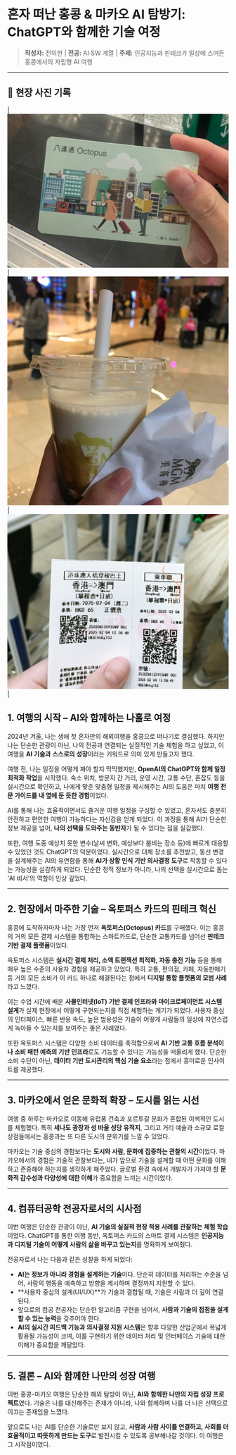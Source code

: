 # 혼자 떠난 홍콩 & 마카오 AI 탐방기: ChatGPT와 함께한 기술 여정

> **작성자:** 전이현 | **전공:** AI·SW 계열 | **주제:** 인공지능과 핀테크가 일상에 스며든 홍콩에서의 자립형 AI 여행

---  
## 📸 현장 사진 기록

| ![](./img/hk2.jpg) | ![](./img/hk3.jpg) | ![](./img/hk4.jpg) | 


## 1. 여행의 시작 – AI와 함께하는 나홀로 여정

2024년 겨울, 나는 생애 첫 혼자만의 해외여행을 홍콩으로 떠나기로 결심했다. 하지만 나는 단순한 관광이 아닌, 나의 전공과 연결되는 실질적인 기술 체험을 하고 싶었고, 이 여행을 **AI 기술과 스스로의 성장**이라는 키워드로 의미 있게 만들고자 했다. 

여행 전, 나는 일정을 어떻게 짜야 할지 막막했지만, **OpenAI의 ChatGPT와 함께 일정 최적화 작업**을 시작했다. 숙소 위치, 방문지 간 거리, 운영 시간, 교통 수단, 혼잡도 등을 실시간으로 확인하고, 나에게 맞춘 맞춤형 일정을 제시해주는 AI의 도움은 마치 **여행 전문 가이드를 내 옆에 둔 듯한 경험**이었다. 

AI를 통해 나는 효율적이면서도 즐거운 여행 일정을 구성할 수 있었고, 혼자서도 충분히 안전하고 편안한 여행이 가능하다는 자신감을 얻게 되었다. 이 과정을 통해 AI가 단순한 정보 제공을 넘어, **나의 선택을 도와주는 동반자**가 될 수 있다는 점을 실감했다.

또한, 여행 도중 예상치 못한 변수(날씨 변화, 예상보다 붐비는 장소 등)에 빠르게 대응할 수 있었던 것도 ChatGPT의 덕분이었다. 실시간으로 대체 장소를 추천받고, 동선 변경을 설계해주는 AI의 유연함을 통해 **AI가 상황 인식 기반 의사결정 도구**로 작동할 수 있다는 가능성을 실감하게 되었다. 단순한 정적 정보가 아니라, 나의 선택을 실시간으로 돕는 ‘AI 비서’의 역할이 인상 깊었다.

---

## 2. 현장에서 마주한 기술 – 옥토퍼스 카드의 핀테크 혁신

홍콩에 도착하자마자 나는 가장 먼저 **옥토퍼스(Octopus) 카드**를 구매했다. 이는 홍콩의 거의 모든 결제 시스템을 통합하는 스마트카드로, 단순한 교통카드를 넘어선 **핀테크 기반 결제 플랫폼**이었다.

옥토퍼스 시스템은 **실시간 결제 처리, 소액 트랜잭션 최적화, 자동 충전 기능** 등을 통해 매우 높은 수준의 사용자 경험을 제공하고 있었다. 특히 교통, 편의점, 카페, 자동판매기 등 거의 모든 소비가 이 카드 하나로 해결된다는 점에서 **디지털 통합 플랫폼의 모범 사례**라고 느꼈다.

이는 수업 시간에 배운 **사물인터넷(IoT) 기반 결제 인프라와 마이크로페이먼트 시스템 설계**가 실제 현장에서 어떻게 구현되는지를 직접 체험하는 계기가 되었다. 사용자 중심의 인터페이스, 빠른 반응 속도, 높은 범용성은 기술이 어떻게 사람들의 일상에 자연스럽게 녹아들 수 있는지를 보여주는 좋은 사례였다.

또한 옥토퍼스 시스템은 다양한 소비 데이터를 축적함으로써 **AI 기반 교통 흐름 분석이나 소비 패턴 예측의 기반 인프라**로도 기능할 수 있다는 가능성을 떠올리게 했다. 단순한 소비 수단이 아닌, **데이터 기반 도시관리의 핵심 기술 요소**라는 점에서 흥미로운 인사이트를 제공했다.

---

## 3. 마카오에서 얻은 문화적 확장 – 도시를 읽는 시선

여행 중 하루는 마카오로 이동해 유럽풍 건축과 포르투갈 문화가 혼합된 이색적인 도시를 체험했다. 특히 **세나도 광장과 성 바울 성당 유적지**, 그리고 거리 예술과 소규모 로컬 상점들에서는 홍콩과는 또 다른 도시의 분위기를 느낄 수 있었다.

마카오는 기술 중심의 경험보다는 **도시와 사람, 문화에 집중하는 관찰의 시간**이었다. 마카오에서의 경험은 기술적 관찰보다는, 내가 앞으로 기술을 설계할 때 어떤 문화를 이해하고 존중해야 하는지를 생각하게 해주었다. 글로벌 환경 속에서 개발자가 가져야 할 **문화적 감수성과 다양성에 대한 이해**가 중요함을 느끼는 시간이었다.

---

## 4. 컴퓨터공학 전공자로서의 시사점

이번 여행은 단순한 관광이 아닌, **AI 기술의 실질적 현장 적용 사례를 관찰하는 체험 학습**이었다. ChatGPT를 통한 여행 동반, 옥토퍼스 카드의 스마트 결제 시스템은 **인공지능과 디지털 기술이 어떻게 사람의 삶을 바꾸고 있는지**를 명확하게 보여줬다.

전공자로서 나는 다음과 같은 성찰을 하게 되었다:

- **AI는 정보가 아니라 경험을 설계하는 기술**이다. 단순히 데이터를 처리하는 수준을 넘어, 사람의 행동을 예측하고 방향을 제시하며 결정까지 지원할 수 있다.
- **사용자 중심의 설계(UI/UX)**가 기술과 결합될 때, 기술은 사람과 더 깊이 연결된다.
- 앞으로의 컴공 전공자는 단순한 알고리즘 구현을 넘어서, **사람과 기술의 접점을 설계할 수 있는 능력**을 갖추어야 한다.
- **AI의 실시간 피드백 기능과 의사결정 지원 시스템**은 향후 다양한 산업군에서 폭넓게 활용될 가능성이 크며, 이를 구현하기 위한 데이터 처리 및 인터페이스 기술에 대한 이해가 중요함을 깨달았다.

---

## 5. 결론 – AI와 함께한 나만의 성장 여행

이번 홍콩-마카오 여행은 단순한 해외 탐방이 아닌, **AI와 함께한 나만의 자립 성장 프로젝트**였다. 기술은 나를 대신해주는 존재가 아니라, 나와 함께하며 나를 더 나은 선택으로 이끄는 존재임을 느꼈다.

앞으로도 나는 AI를 단순한 기술로만 보지 않고, **사람과 사람 사이를 연결하고, 사회를 더 효율적이고 따뜻하게 만드는 도구**로 발전시킬 수 있도록 공부해나갈 것이다. 이 여행은 그 시작점이었다.